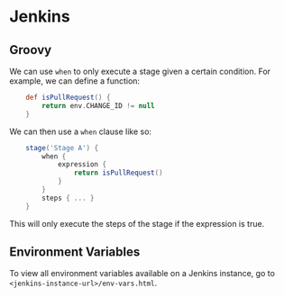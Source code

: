# Jenkins

## Groovy

We can use `when` to only execute a stage given a certain condition. For example, we can define a function:
```groovy
    def isPullRequest() {
        return env.CHANGE_ID != null
    }
```

We can then use a `when` clause like so: 
```groovy
    stage('Stage A') { 
        when { 
            expression {
                return isPullRequest()
            }
        }
        steps { ... }
    }
```

This will only execute the steps of the stage if the expression is true.

## Environment Variables

To view all environment variables available on a Jenkins instance, go to `<jenkins-instance-url>/env-vars.html`.
